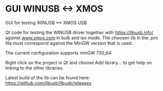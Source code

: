 # GUI WINUSB <->  XMOS
GUI for testing WINUSB &lt;-> XMOS USB

Qt code for testing the WINUSB driver together with https://libusb.info/ against www.xmos.com in bulk and iso mode.
The choosen lib in the .pro file must correspond against the MinGW version that is used.

The current configuration supports minGW 730_64

Right click on the project in Qt and choose Add library... to get help on linking to the other libraries.

Latest build of the lib can be found here: https://github.com/libusb/libusb/releases

